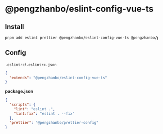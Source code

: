 # @pengzhanbo/eslint-config-vue-ts

## Install

```sh
pnpm add eslint prettier @pengzhanbo/eslint-config-vue-ts @pengzhanbo/prettier-config
```

## Config

`.eslintrc`/`.eslintrc.json`

```json
{
  "extends": "@pengzhanbo/eslint-config-vue-ts"
}
```

**package.json**

```json
{
  "scripts": {
    "lint": "eslint .",
    "lint:fix": "eslint . --fix"
  },
  "prettier": "@pengzhanbo/prettier-config"
}
```
